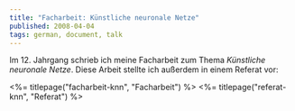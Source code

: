 ```yaml
---
title: "Facharbeit: Künstliche neuronale Netze"
published: 2008-04-04
tags: german, document, talk
---
```


Im 12. Jahrgang schrieb ich meine Facharbeit zum Thema *Künstliche neuronale Netze*. Diese Arbeit stellte ich außerdem in einem Referat vor:

<%= titlepage("facharbeit-knn", "Facharbeit") %>
<%= titlepage("referat-knn", "Referat") %>
